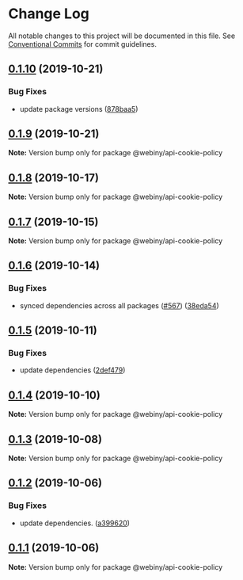 # Change Log

All notable changes to this project will be documented in this file.
See [Conventional Commits](https://conventionalcommits.org) for commit guidelines.

## [0.1.10](https://github.com/webiny/webiny-js/compare/@webiny/api-cookie-policy@0.1.9...@webiny/api-cookie-policy@0.1.10) (2019-10-21)


### Bug Fixes

* update package versions ([878baa5](https://github.com/webiny/webiny-js/commit/878baa51dd747e3a2962da89cbb68ea15779a04f))





## [0.1.9](https://github.com/webiny/webiny-js/compare/@webiny/api-cookie-policy@0.1.8...@webiny/api-cookie-policy@0.1.9) (2019-10-21)

**Note:** Version bump only for package @webiny/api-cookie-policy





## [0.1.8](https://github.com/webiny/webiny-js/compare/@webiny/api-cookie-policy@0.1.7...@webiny/api-cookie-policy@0.1.8) (2019-10-17)

**Note:** Version bump only for package @webiny/api-cookie-policy





## [0.1.7](https://github.com/webiny/webiny-js/compare/@webiny/api-cookie-policy@0.1.6...@webiny/api-cookie-policy@0.1.7) (2019-10-15)

**Note:** Version bump only for package @webiny/api-cookie-policy





## [0.1.6](https://github.com/webiny/webiny-js/compare/@webiny/api-cookie-policy@0.1.5...@webiny/api-cookie-policy@0.1.6) (2019-10-14)


### Bug Fixes

* synced dependencies across all packages ([#567](https://github.com/webiny/webiny-js/issues/567)) ([38eda54](https://github.com/webiny/webiny-js/commit/38eda547bead6e8a2c46875730bbcd8f1227e475))





## [0.1.5](https://github.com/webiny/webiny-js/compare/@webiny/api-cookie-policy@0.1.4...@webiny/api-cookie-policy@0.1.5) (2019-10-11)


### Bug Fixes

* update dependencies ([2def479](https://github.com/webiny/webiny-js/commit/2def479886ed356e7981b7be61b957edcc87f887))





## [0.1.4](https://github.com/webiny/webiny-js/compare/@webiny/api-cookie-policy@0.1.3...@webiny/api-cookie-policy@0.1.4) (2019-10-10)

**Note:** Version bump only for package @webiny/api-cookie-policy





## [0.1.3](https://github.com/webiny/webiny-js/compare/@webiny/api-cookie-policy@0.1.2...@webiny/api-cookie-policy@0.1.3) (2019-10-08)

**Note:** Version bump only for package @webiny/api-cookie-policy





## [0.1.2](https://github.com/webiny/webiny-js/compare/@webiny/api-cookie-policy@0.1.1...@webiny/api-cookie-policy@0.1.2) (2019-10-06)


### Bug Fixes

* update dependencies. ([a399620](https://github.com/webiny/webiny-js/commit/a399620))





## [0.1.1](https://github.com/webiny/webiny-js/compare/@webiny/api-cookie-policy@0.1.0...@webiny/api-cookie-policy@0.1.1) (2019-10-06)

**Note:** Version bump only for package @webiny/api-cookie-policy
